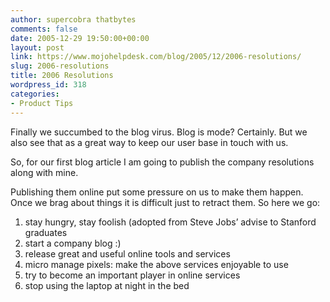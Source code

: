 ```yaml
---
author: supercobra thatbytes
comments: false
date: 2005-12-29 19:50:00+00:00
layout: post
link: https://www.mojohelpdesk.com/blog/2005/12/2006-resolutions/
slug: 2006-resolutions
title: 2006 Resolutions
wordpress_id: 318
categories:
- Product Tips
---
```


Finally we succumbed to the blog virus. Blog is mode? Certainly. But we also see that as a great way to keep our user base in touch with us.

So, for our first blog article I am going to publish the company resolutions along with mine.

Publishing them online put some pressure on us to make them happen. Once we brag about things it is difficult just to retract them. So here we go:

  1. stay hungry, stay foolish (adopted from Steve Jobs’ advise to Stanford graduates
  2. start a company blog :)
  3. release great and useful online tools and services
  4. micro manage pixels: make the above services enjoyable to use
  5. try to become an important player in online services
  6. stop using the laptop at night in the bed  

